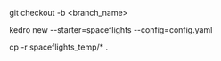 git checkout -b <branch_name>

kedro new --starter=spaceflights --config=config.yaml

cp -r spaceflights_temp/* .